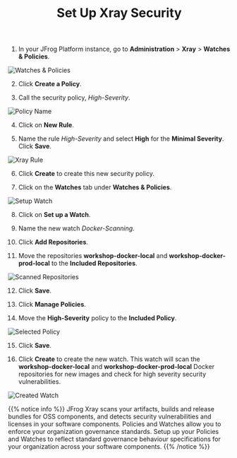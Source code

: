 ﻿---
title: "Set Up Xray Security"
chapter: false
weight: 39
pre: "<b>3.9 </b>"
---

1. In your JFrog Platform instance, go to **Administration** > **Xray** > **Watches & Policies**.

![Watches & Policies](/images/watches-policies.png)

2. Click **Create a Policy**.

3. Call the security policy, _High-Severity_.

![Policy Name](/images/policy-name.png)

4. Click on **New Rule**.

5. Name the rule _High-Severity_ and select **High** for the **Minimal Severity**. Click **Save**.

![Xray Rule](/images/xray-rule.png)

6. Click **Create** to create this new security policy.

7. Click on the **Watches** tab under **Watches & Policies**.

![Setup Watch](/images/setup-watch.png)

8. Click on **Set up a Watch**.

9. Name the new watch _Docker-Scanning_.

10. Click **Add Repositories**.

11. Move the repositories **workshop-docker-local** and **workshop-docker-prod-local** to the **Included Repositories**.

![Scanned Repositories](/images/scanned-repositories.png)

12. Click **Save**.

13. Click **Manage Policies**.

14. Move the **High-Severity** policy to the **Included Policy**.

![Selected Policy](/images/selected-policy.png)

15. Click **Save**.

16. Click **Create** to create the new watch. This watch will scan the **workshop-docker-local** and **workshop-docker-prod-local** Docker repositories for new images and check for high severity security vulnerabilities.

![Created Watch](/images/created-watch.png)

{{% notice info %}}
JFrog Xray scans your artifacts, builds and release bundles for OSS components, and detects security vulnerabilities and licenses in your software components.
Policies and Watches allow you to enforce your organization governance standards. Setup up your Policies and Watches to reflect standard governance behaviour specifications for your organization across your software components.
{{% /notice %}}
